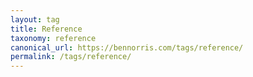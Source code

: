 ```yaml
---
layout: tag
title: Reference
taxonomy: reference
canonical_url: https://bennorris.com/tags/reference/
permalink: /tags/reference/
---
```

